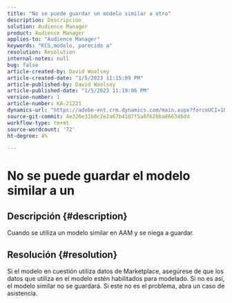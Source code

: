 ```yaml
---
title: "No se puede guardar un modelo similar a otro"
description: Descripción
solution: Audience Manager
product: Audience Manager
applies-to: "Audience Manager"
keywords: "KCS,modelo, parecido a"
resolution: Resolution
internal-notes: null
bug: false
article-created-by: David Woolsey
article-created-date: "1/5/2023 11:15:09 PM"
article-published-by: David Woolsey
article-published-date: "1/5/2023 11:19:06 PM"
version-number: 1
article-number: KA-21221
dynamics-url: "https://adobe-ent.crm.dynamics.com/main.aspx?forceUCI=1&pagetype=entityrecord&etn=knowledgearticle&id=702287c6-4e8d-ed11-81ac-6045bd006e5a"
source-git-commit: 4e326e31b0c2e2a67b4107f5a0f62bba866346dd
workflow-type: tm+mt
source-wordcount: '72'
ht-degree: 4%

---
```


# No se puede guardar el modelo similar a un

## Descripción {#description}

Cuando se utiliza un modelo similar en AAM y se niega a guardar.

## Resolución {#resolution}


Si el modelo en cuestión utiliza datos de Marketplace, asegúrese de que los datos que utiliza en el modelo estén habilitados para modelado. Si no es así, el modelo similar no se guardará. Si este no es el problema, abra un caso de asistencia.
